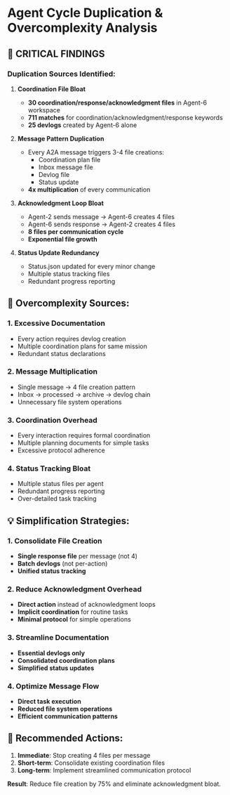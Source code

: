 # Agent Cycle Duplication & Overcomplexity Analysis

## 🚨 **CRITICAL FINDINGS**

### **Duplication Sources Identified:**

1. **Coordination File Bloat**
   - **30 coordination/response/acknowledgment files** in Agent-6 workspace
   - **711 matches** for coordination/acknowledgment/response keywords
   - **25 devlogs** created by Agent-6 alone

2. **Message Pattern Duplication**
   - Every A2A message triggers 3-4 file creations:
     - Coordination plan file
     - Inbox message file  
     - Devlog file
     - Status update
   - **4x multiplication** of every communication

3. **Acknowledgment Loop Bloat**
   - Agent-2 sends message → Agent-6 creates 4 files
   - Agent-6 sends response → Agent-2 creates 4 files
   - **8 files per communication cycle**
   - **Exponential file growth**

4. **Status Update Redundancy**
   - Status.json updated for every minor change
   - Multiple status tracking files
   - Redundant progress reporting

## 🎯 **Overcomplexity Sources:**

### **1. Excessive Documentation**
- Every action requires devlog creation
- Multiple coordination plans for same mission
- Redundant status declarations

### **2. Message Multiplication**
- Single message → 4 file creation pattern
- Inbox → processed → archive → devlog chain
- Unnecessary file system operations

### **3. Coordination Overhead**
- Every interaction requires formal coordination
- Multiple planning documents for simple tasks
- Excessive protocol adherence

### **4. Status Tracking Bloat**
- Multiple status files per agent
- Redundant progress reporting
- Over-detailed task tracking

## 💡 **Simplification Strategies:**

### **1. Consolidate File Creation**
- **Single response file** per message (not 4)
- **Batch devlogs** (not per-action)
- **Unified status tracking**

### **2. Reduce Acknowledgment Overhead**
- **Direct action** instead of acknowledgment loops
- **Implicit coordination** for routine tasks
- **Minimal protocol** for simple operations

### **3. Streamline Documentation**
- **Essential devlogs only**
- **Consolidated coordination plans**
- **Simplified status updates**

### **4. Optimize Message Flow**
- **Direct task execution**
- **Reduced file system operations**
- **Efficient communication patterns**

## 🎯 **Recommended Actions:**

1. **Immediate**: Stop creating 4 files per message
2. **Short-term**: Consolidate existing coordination files
3. **Long-term**: Implement streamlined communication protocol

**Result**: Reduce file creation by 75% and eliminate acknowledgment bloat.
